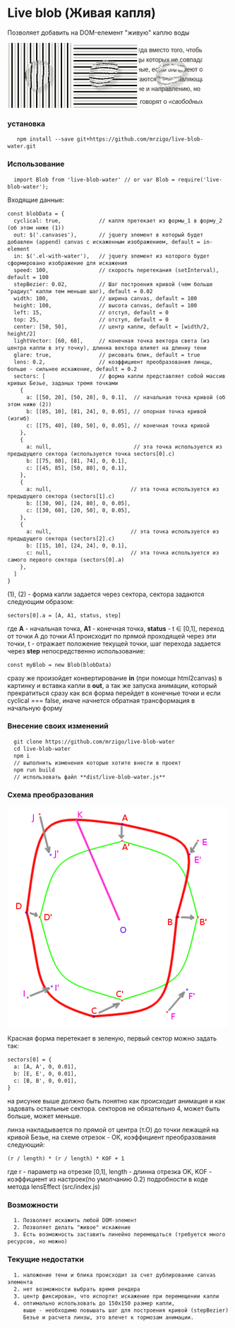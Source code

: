 # Live blob (Живая капля)

Позволяет добавить на DOM-елемент "живую" каплю воды

![alt text](https://raw.githubusercontent.com/mrzigo/live-blob-water/master/v.gif)
![alt text](https://raw.githubusercontent.com/mrzigo/live-blob-water/master/h.gif)
![alt text](https://raw.githubusercontent.com/mrzigo/live-blob-water/master/t.gif)

### установка
```
   npm install --save git+https://github.com/mrzigo/live-blob-water.git
```
### Использование
```
  import Blob from 'live-blob-water' // or var Blob = require('live-blob-water');
```
Входящие данные:
```
const blobData = {
  cyclical: true,            // капля претекает из формы_1 в форму_2 (об этом ниже (1))
  out: $('.canvases'),       // jquery элемент в который будет добавлен (append) canvas с искаженным изображением, default = in-element
  in: $('.el-with-water'),   // jquery элемент из которого будет сформировано изображение для искажения
  speed: 100,                // скорость перетекания (setInterval), default = 100
  stepBezier: 0.02,          // Шаг построения кривой (чем больше "радиус" капли тем меньше шаг), default = 0.02
  width: 100,                // ширина canvas, default = 100
  height: 100,               // высота canvas, default = 100
  left: 15,                  // отступ, default = 0
  top: 25,                   // отступ, default = 0
  center: [50, 50],          // центр капли, default = [width/2, height/2]
  lightVector: [60, 60],     // конечная точка вектора света (из центра капли в эту точку), длинна вектора влияет на длинну тени
  glare: true,               // рисовать блик, default = true
  lens: 0.2,                 // коэффициент преобразования линцы, больше - сильнее искажение, default = 0.2
  sectors: [                 // форма капли представляет собой массив кривых Безье, заданых тремя точками
    {
      a: [[50, 20], [50, 20], 0, 0.1],  // начальная точка кривой (об этом ниже (2))
      b: [[85, 10], [81, 24], 0, 0.05], // опорная точка кривой (изгиб)
      c: [[75, 40], [80, 50], 0, 0.05], // конечная точка кривой
    },
    {
      a: null,                          // эта точка используется из предыдущего сектора (используется точка sectors[0].c)
      b: [[75, 80], [81, 74], 0, 0.1],
      c: [[45, 85], [50, 80], 0, 0.1],
    },
    {
      a: null,                         // эта точка используется из предыдущего сектора (sectors[1].c)
      b: [[30, 90], [24, 80], 0, 0.05],
      c: [[30, 60], [20, 50], 0, 0.05],
    },
    {
      a: null,                         // эта точка используется из предыдущего сектора (sectors[2].c)
      b: [[15, 10], [24, 24], 0, 0.1],
      c: null,                         // эта точка используется из самого первого сектора (sectors[0].a)
    },
  ]
}
```
(1), (2) - форма капли задается через сектора, сектора задаются следующим образом:
```
sectors[0].a = [A, A1, status, step]
```
где **A** - начальная точка, **A1** - конечная точка, **status** - t ∈ [0,1], переход от точки A до точки A1 происходит по прямой проходящей через эти точки, t - отражает положение текущей точки, шаг перехода задается через **step**
непосредственно использование:
```
const myBlob = new Blob(blobData)
```
сразу же произойдет конвертирование **in** (при помощи html2canvas) в картинку и вставка капли в **out**, а так же запуска анимации, который прекратиться сразу как вся форма перейдет в конечные точки и если cyclical === false, иначе начнется обратная трансформация в начальную форму

### Внесение своих изменений
```
  git clone https://github.com/mrzigo/live-blob-water
  cd live-blob-water
  npm i
  // выполнить изменения которые хотите внести в проект
  npm run build
  // использовать файл **dist/live-blob-water.js**
```

### Схема преобразования
![alt text](https://raw.githubusercontent.com/mrzigo/live-blob-water/master/schema.png)

Красная форма перетекает в зеленую, первый сектор можно задать так:
```
sectors[0] = {
  a: [A, A', 0, 0.01],
  b: [E, E', 0, 0.01],
  c: [B, B', 0, 0.01],
}
```
на рисунке выше должно быть понятно как происходит анимация и как задовать остальные сектора. секторов не обязательно 4, может быть больше, может меньше.

линза накладывается по прямой от центра (т.О) до точки лежащей на кривой Безье, на схеме отрезок - ОК, коэффициент преобразования следующий:
```
(r / length) * (r / length) * KOF + 1
```
где r - параметр на отрезке [0,1], length - длинна отрезка OK, KOF - коэффициент из настроек(по умолчанию 0.2)
подробности в коде метода lensEffect (src/index.js)

### Возможности
```
  1. Позволяет искажить любой DOM-элемент
  2. Позволяет делать "живое" искажение
  3. Есть возможность заставить линейно перемещаться (требуется много ресурсов, но можно)
```

### Текущие недостатки
```
  1. наложение тени и блика происходит за счет дублирование canvas элемента
  2. нет возможности выбрать время рендера
  3. центр фиксирован, что испортит искажение при перемещении капли
  4. оптимально использовать до 150х150 размер капли,
     выше - необходимо повышать шаг для построения кривой (stepBezier)
     Безье и расчета линзы, это влечет к тормозам анимации.
```
